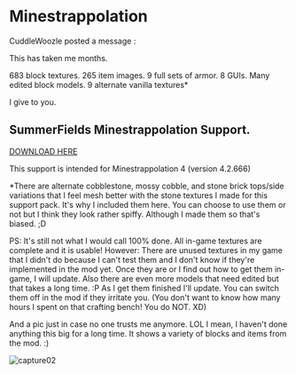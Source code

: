 # Minestrappolation

CuddleWoozle posted a message :

This has taken me months.

683 block textures. 265 item images. 9 full sets of armor. 8 GUIs. Many edited block models. 9 alternate vanilla textures*

I give to you.

## SummerFields Minestrappolation Support.

[DOWNLOAD HERE](http://www.summerfields.info/?category/Download/1.8.X)

This support is intended for Minestrappolation 4 (version 4.2.666)

*There are alternate cobblestone, mossy cobble, and stone brick tops/side variations that I feel mesh better with the stone textures I made for this support pack. It's why I included them here. You can choose to use them or not but I think they look rather spiffy. Although I made them so that's biased. ;D

PS: It's still not what I would call 100% done. All in-game textures are complete and it is usable! However: There are unused textures in my game that I didn't do because I can't test them and I don't know if they're implemented in the mod yet. Once they are or I find out how to get them in-game, I will update. Also there are even more models that need edited but that takes a long time. :P As I get them finished I'll update. You can switch them off in the mod if they irritate you. (You don't want to know how many hours I spent on that crafting bench! You do NOT. XD)

And a pic just in case no one trusts me anymore. LOL I mean, I haven't done anything this big for a long time. It shows a variety of blocks and items from the mod. :)

![capture02](https://user-images.githubusercontent.com/401965/33347987-f4f25b6a-d494-11e7-963b-981647f1c232.png)
